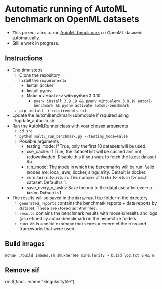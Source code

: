 # Automatic running of AutoML benchmark on OpenML datasets

- This project aims to run [AutoML benchmark](https://openml.github.io/automlbenchmark/) on OpenML datasets automatically. 
- Still a work in progress.

## Instructions
- One time steps
  - Clone the repository
  - Install the requirements
    - Install docker
    - Install pyenv
    - Make a virtual env with python 3.9.19
      - `pyenv install 3.9.19 && pyenv virtualenv 3.9.19 automl-benchmark && pyenv activate automl-benchmark`
  - `pip install -r requirements.txt`
- Update the automlbenchmark submodule if required using `./update_automlb.sh'
- Run the AutoMLRunner class with your chosen arguments
  - `cd src`
  - `python multi_run_benchmark.py --testing_mode=False`
  - Possible arguments:
    - testing_mode: If True, only the first 10 datasets will be used.
    - use_cache: If True, the dataset list will be cached and not redownloaded. Disable this if you want to fetch the latest dataset list.
    - run_mode: The mode in which the benchmarks will be run. Valid modes are: local, aws, docker, singularity. Default is docker.
    - num_tasks_to_return: The number of tasks to return for each dataset. Default is 1.
    - save_every_n_tasks: Save the run to the database after every n tasks. Default is 1.
- The results will be saved in the `data/results/` folder in the directory
  - `generated_reports` contains the benchmark reports + data reports by dataset. These are stored as html files.
  - `results` contains the benchmark results with models/results and logs (as defined by automlbenchmark) in the respective folders.
  - `runs.db` is a sqlite database that stores a record of the runs and frameworks that were used.

## Build images
`nohup ./build_images.sh smukherjee singularity > build_log.txt 2>&1 &`

## Remove sif
rm $(find . -name "Singularityfile")
